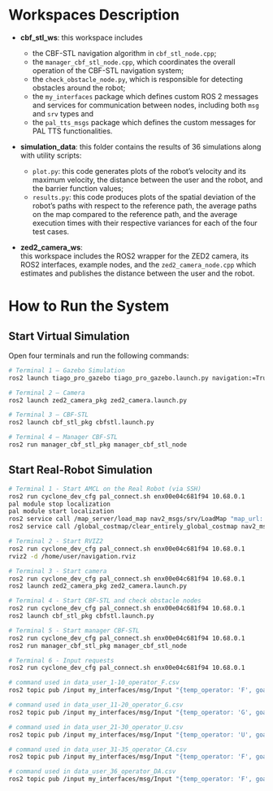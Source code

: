 # Workspaces Description

- **cbf_stl_ws**: this workspace includes 
  -  the CBF-STL navigation algorithm in `cbf_stl_node.cpp`;
  -  the `manager_cbf_stl_node.cpp`, which coordinates the overall operation of the CBF-STL navigation system; 
  -  the `check_obstacle_node.py`, which is responsible for detecting obstacles around the robot; 
  -  the `my_interfaces` package which defines custom ROS 2 messages and services for communication between nodes, including both `msg` and `srv` types and 
  -  the `pal_tts_msgs` package which defines the custom messages for PAL TTS functionalities.

- **simulation_data**:  this folder contains the results of 36 simulations along with utility scripts:  
  -  `plot.py`: this code generates plots of the robot’s velocity and its maximum velocity, the distance between the user and the robot, and the barrier function values;  
  -  `results.py`: this code produces plots of the spatial deviation of the robot’s paths with respect to the reference path, the average paths on the map compared to the reference path, and the average execution times with their respective variances for each of the four test cases. 

- **zed2_camera_ws**:  
  this workspace includes the ROS2 wrapper for the ZED2 camera, its ROS2 interfaces, example nodes, and the `zed2_camera_node.cpp` which estimates and publishes the distance between the user and the robot. 


# How to Run the System
## Start Virtual Simulation
Open four terminals and run the following commands:

```bash
# Terminal 1 — Gazebo Simulation
ros2 launch tiago_pro_gazebo tiago_pro_gazebo.launch.py navigation:=True

# Terminal 2 — Camera
ros2 launch zed2_camera_pkg zed2_camera.launch.py 

# Terminal 3 — CBF-STL
ros2 launch cbf_stl_pkg cbfstl.launch.py

# Terminal 4 — Manager CBF-STL
ros2 run manager_cbf_stl_pkg manager_cbf_stl_node 
```


## Start Real-Robot Simulation
```bash
# Terminal 1 - Start AMCL on the Real Robot (via SSH)
ros2 run cyclone_dev_cfg pal_connect.sh enx00e04c681f94 10.68.0.1
pal module stop localization
pal module start localization
ros2 service call /map_server/load_map nav2_msgs/srv/LoadMap "map_url: '/home/pal/tecnopolo_map.yaml'"
ros2 service call /global_costmap/clear_entirely_global_costmap nav2_msgs/srv/ClearEntireCostmap

# Terminal 2 - Start RVIZ2
ros2 run cyclone_dev_cfg pal_connect.sh enx00e04c681f94 10.68.0.1
rviz2 -d /home/user/navigation.rviz

# Terminal 3 - Start camera
ros2 run cyclone_dev_cfg pal_connect.sh enx00e04c681f94 10.68.0.1
ros2 launch zed2_camera_pkg zed2_camera.launch.py

# Terminal 4 - Start CBF-STL and check obstacle nodes
ros2 run cyclone_dev_cfg pal_connect.sh enx00e04c681f94 10.68.0.1
ros2 launch cbf_stl_pkg cbfstl.launch.py

# Terminal 5 - Start manager CBF-STL
ros2 run cyclone_dev_cfg pal_connect.sh enx00e04c681f94 10.68.0.1
ros2 run manager_cbf_stl_pkg manager_cbf_stl_node 

# Terminal 6 - Input requests
ros2 run cyclone_dev_cfg pal_connect.sh enx00e04c681f94 10.68.0.1

# command used in data_user_1-10_operator_F.csv
ros2 topic pub /input my_interfaces/msg/Input "{temp_operator: 'F', goal: [9.0, -10.0], goal2: [0.0, 0.0], ta: 1, tb: 20, tab: 0}" --once

# command used in data_user_11-20_operator_G.csv
ros2 topic pub /input my_interfaces/msg/Input "{temp_operator: 'G', goal: [9.0, -10.0], goal2: [0.0, 0.0], ta: 20, tb: 25, tab: 0}" --once

# command used in data_user_21-30_operator_U.csv
ros2 topic pub /input my_interfaces/msg/Input "{temp_operator: 'U', goal: [13.0, -10.0], goal2: [9.0, -10.0], ta: 15, tb: 30, tab: 18}" --once

# command used in data_user_31-35_operator_CA.csv
ros2 topic pub /input my_interfaces/msg/Input "{temp_operator: 'F', goal: [9.0, -10.0], goal2: [0.0, 0.0], ta: 1, tb: 30, tab: 0}" --once

# command used in data_user_36_operator_DA.csv
ros2 topic pub /input my_interfaces/msg/Input "{temp_operator: 'F', goal: [-16.5, -9.0], goal2: [0.0, 0.0], ta: 1, tb: 120, tab: 0}" --once
```



